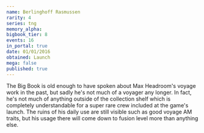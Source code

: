 ```yaml
---
name: Berlinghoff Rasmussen
rarity: 4
series: tng
memory_alpha:
bigbook_tier: 8
events: 16
in_portal: true
date: 01/01/2016
obtained: Launch
mega: false
published: true
---
```


The Big Book is old enough to have spoken about Max Headroom's voyage work in the past, but sadly he's not much of a voyager any longer. In fact, he's not much of anything outside of the collection shelf which is completely understandable for a super rare crew included at the game's launch. The ruins of his daily use are still visible such as good voyage AM traits, but his usage there will come down to fusion level more than anything else.
